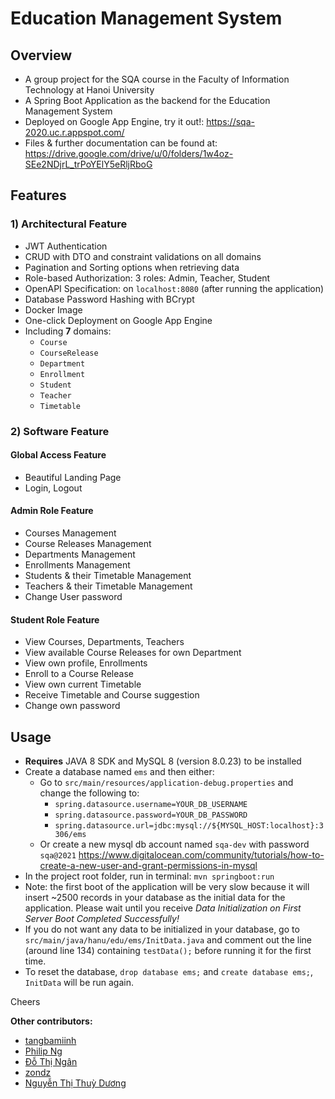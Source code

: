# Education Management System

**<h2>Overview</h2>**
- A group project for the SQA course in the Faculty of Information Technology at Hanoi University
- A Spring Boot Application as the backend for the Education Management System
- Deployed on Google App Engine, try it out!: https://sqa-2020.uc.r.appspot.com/
- Files & further documentation can be found at: https://drive.google.com/drive/u/0/folders/1w4oz-SEe2NDjrL_trPoYElY5eRljRboG

**<h2>Features</h2>**
**<h3>1) Architectural Feature</h3>**
- JWT Authentication
- CRUD with DTO and constraint validations on all domains
- Pagination and Sorting options when retrieving data
- Role-based Authorization: 3 roles: Admin, Teacher, Student
- OpenAPI Specification: on `localhost:8080` (after running the application)
- Database Password Hashing with BCrypt
- Docker Image
- One-click Deployment on Google App Engine
- Including **7** domains:
  - `Course`
  - `CourseRelease`
  - `Department`
  - `Enrollment`
  - `Student`
  - `Teacher`
  - `Timetable`

**<h3>2) Software Feature</h3>**

**<h4>Global Access Feature</h4>**
- Beautiful Landing Page
- Login, Logout

**<h4>Admin Role Feature</h4>**
- Courses Management
- Course Releases Management
- Departments Management
- Enrollments Management
- Students & their Timetable Management
- Teachers & their Timetable Management
- Change User password

**<h4>Student Role Feature</h4>**
- View Courses, Departments, Teachers
- View available Course Releases for own Department
- View own profile, Enrollments
- Enroll to a Course Release
- View own current Timetable
- Receive Timetable and Course suggestion
- Change own password

**<h2>Usage</h2>**
- **Requires** JAVA 8 SDK and MySQL 8 (version 8.0.23) to be installed
- Create a database named `ems` and then either:
  - Go to `src/main/resources/application-debug.properties` and change the following to:
    - `spring.datasource.username=YOUR_DB_USERNAME`
    - `spring.datasource.password=YOUR_DB_PASSWORD`
    - `spring.datasource.url=jdbc:mysql://${MYSQL_HOST:localhost}:3306/ems`
  - Or create a new mysql db account named `sqa-dev` with password `sqa@2021`
    https://www.digitalocean.com/community/tutorials/how-to-create-a-new-user-and-grant-permissions-in-mysql
- In the project root folder, run in terminal: `mvn springboot:run`
- Note: the first boot of the application will be very slow because it will insert ~2500 records in your database as the initial data for the application. Please wait until you receive
  _Data Initialization on First Server Boot Completed Successfully!_
- If you do not want any data to be initialized in your database, go to `src/main/java/hanu/edu/ems/InitData.java` and comment out the line (around line 134) containing `testData();` before running it for the first time.
- To reset the database, `drop database ems;` and `create database ems;`, `InitData` will be run again.

Cheers

**Other contributors:**

* [tangbamiinh](https://github.com/tangbamiinh)
* [Philip Ng](https://github.com/hwinng)
* [Đỗ Thị Ngân](https://github.com/DoNgan0902)
* [zondz](https://github.com/zondz)
* [Nguyễn Thị Thuỳ Dương](https://github.com/nguyenthuyduong88)